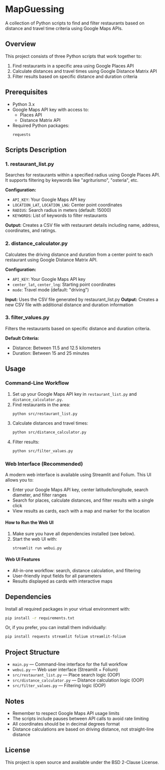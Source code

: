# MapGuessing

A collection of Python scripts to find and filter restaurants based on distance and travel time criteria using Google Maps APIs.

## Overview

This project consists of three Python scripts that work together to:
1. Find restaurants in a specific area using Google Places API
2. Calculate distances and travel times using Google Distance Matrix API
3. Filter results based on specific distance and duration criteria

## Prerequisites

- Python 3.x
- Google Maps API key with access to:
  - Places API
  - Distance Matrix API
- Required Python packages:
  ```
  requests
  ```

## Scripts Description

### 1. restaurant_list.py
Searches for restaurants within a specified radius using Google Places API. It supports filtering by keywords like "agriturismo", "osteria", etc.

**Configuration:**
- `API_KEY`: Your Google Maps API key
- `LOCATION_LAT`, `LOCATION_LNG`: Center point coordinates
- `RADIUS`: Search radius in meters (default: 15000)
- `KEYWORDS`: List of keywords to filter restaurants

**Output:** Creates a CSV file with restaurant details including name, address, coordinates, and ratings.

### 2. distance_calculator.py
Calculates the driving distance and duration from a center point to each restaurant using Google Distance Matrix API.

**Configuration:**
- `API_KEY`: Your Google Maps API key
- `center_lat`, `center_lng`: Starting point coordinates
- `mode`: Travel mode (default: "driving")

**Input:** Uses the CSV file generated by restaurant_list.py
**Output:** Creates a new CSV file with additional distance and duration information

### 3. filter_values.py
Filters the restaurants based on specific distance and duration criteria.

**Default Criteria:**
- Distance: Between 11.5 and 12.5 kilometers
- Duration: Between 15 and 25 minutes

## Usage

### Command-Line Workflow

1. Set up your Google Maps API key in `restaurant_list.py` and `distance_calculator.py`.
2. Find restaurants in the area:
   ```bash
   python src/restaurant_list.py
   ```
3. Calculate distances and travel times:
   ```bash
   python src/distance_calculator.py
   ```
4. Filter results:
   ```bash
   python src/filter_values.py
   ```

### Web Interface (Recommended)

A modern web interface is available using Streamlit and Folium. This UI allows you to:
- Enter your Google Maps API key, center latitude/longitude, search diameter, and filter ranges
- Search for places, calculate distances, and filter results with a single click
- View results as cards, each with a map and marker for the location

#### How to Run the Web UI

1. Make sure you have all dependencies installed (see below).
2. Start the web UI with:
   ```bash
   streamlit run webui.py
   ```

#### Web UI Features
- All-in-one workflow: search, distance calculation, and filtering
- User-friendly input fields for all parameters
- Results displayed as cards with interactive maps

## Dependencies

Install all required packages in your virtual environment with:
```bash
pip install -r requirements.txt
```

Or, if you prefer, you can install them individually:
```bash
pip install requests streamlit folium streamlit-folium
```

## Project Structure

- `main.py` — Command-line interface for the full workflow
- `webui.py` — Web user interface (Streamlit + Folium)
- `src/restaurant_list.py` — Place search logic (OOP)
- `src/distance_calculator.py` — Distance calculation logic (OOP)
- `src/filter_values.py` — Filtering logic (OOP)

## Notes

- Remember to respect Google Maps API usage limits
- The scripts include pauses between API calls to avoid rate limiting
- All coordinates should be in decimal degrees format
- Distance calculations are based on driving distance, not straight-line distance

## License

This project is open source and available under the BSD 2-Clause License.
